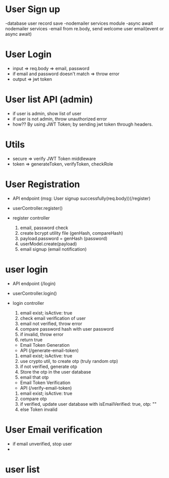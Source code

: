 # User Sign up

-database user record save
-nodemailer services module
-async await nodemailer services
-email from re.body, send welcome user email(event or async await)

# User Login

- input => req.body => email, password
- if email and password doesn't match => throw error
- output => jwt token

# User list API (admin)

- if user is admin, show list of user
- if user is not admin, throw unauthorized error
- how?? By using JWT Token; by sending jwt token
  through headers.

# Utils

- secure => verify JWT Token middleware
- token => generateToken, verifyToken, checkRole

# User Registration

- API endpoint (msg: User signup successfully(req.body))(/register)
- userController.register()
- register controller

  1. email, password check
  2. create bcrypt utility file (genHash, compareHash)
  3. payload.password = genHash (password)
  4. userModel.create(payload)
  5. email signup (email notification)

# user login

- API endpoint (/login)
- userController.login()
- login controller

  1. email exist; isActive: true
  2. check email verification of user
  3. email not verified, throw error
  4. compare password hash with user password
  5. if invalid, throw error
  6. return true

  - Email Token Generation
  - API (/generate-email-token)

  1. email exist; isActive: true
  2. use crypto util, to create otp (truly random otp)
  3. if not verified, generate otp
  4. Store the otp in the user database
  5. email that otp

  - Email Token Verification
  - API (/verify-email-token)

  1. email exist; isActive: true
  2. compare otp
  3. if verified, update user database with isEmailVerified: true, otp: ""
  4. else Token invalid

# User Email verification

- if email unverified, stop user
-

# user list
